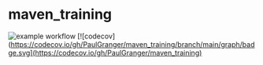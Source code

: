# maven_training


![example workflow](https://github.com/PaulGranger/maven_training/actions/workflows/build.yml/badge.svg) [![codecov](https://codecov.io/gh/PaulGranger/maven_training/branch/main/graph/badge.svg](https://codecov.io/gh/PaulGranger/maven_training)

